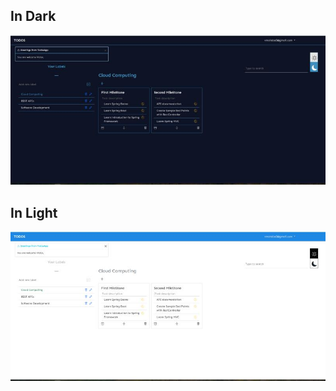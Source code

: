 ## In Dark
![Dark Mode](src/assets/screenshots/todos-dark-mode.jpeg)

## In Light
![Light Mode](src/assets/screenshots/todos-light-mode.jpeg)